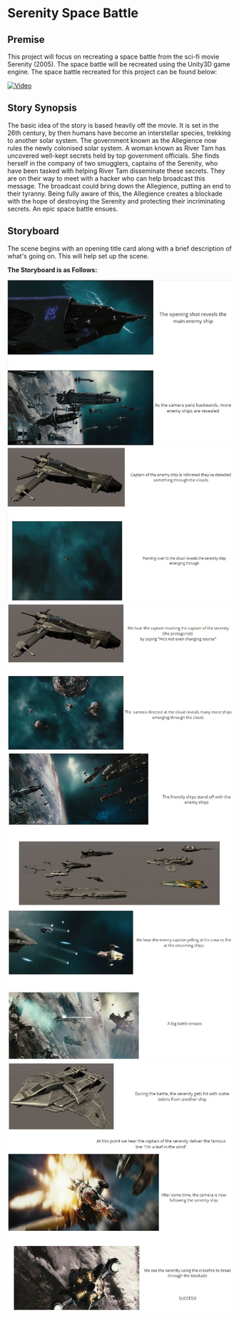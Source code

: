 # Serenity Space Battle

## Premise
This project will focus on recreating a space battle from the sci-fi movie Serenity (2005). The space battle will be recreated using the Unity3D game engine. The space battle recreated for this project can be found below:

[![Video](https://img.youtube.com/vi/X_VSJfHiNPA/0.jpg)](https://www.youtube.com/watch?v=X_VSJfHiNPA) 

## Story Synopsis
The basic idea of the story is based heavily off the movie. It is set in the 26th century, by then humans have become an interstellar species, trekking to another solar system. The government known as the Allegience now rules the newly colonised solar system. A woman known as River Tam has uncovered well-kept secrets held by top government officials. She finds herself in the company of two smugglers, captains of the Serenity, who have been tasked with helping River Tam disseminate these secrets. They are on their way to meet with a hacker who can help broadcast this message. The broadcast could bring down the Allegience, putting an end to their tyranny. Being fully aware of this, the Allegience creates a blockade with the hope of destroying the Serenity and protecting their incriminating secrets. An epic space battle ensues.

## Storyboard
The scene begins with an opening title card along with a brief description of what's going on. This will help set up the scene.

**The Storyboard is as Follows:**

![Storyboard 1](https://github.com/CMorar143/Serenity-Space-Battle/blob/master/StoryBoard/Final/1.JPG)
![Storyboard 2](https://github.com/CMorar143/Serenity-Space-Battle/blob/master/StoryBoard/Final/2.JPG)
![Storyboard 3](https://github.com/CMorar143/Serenity-Space-Battle/blob/master/StoryBoard/Final/3.JPG)
![Storyboard 4](https://github.com/CMorar143/Serenity-Space-Battle/blob/master/StoryBoard/Final/4.JPG)
![Storyboard 5](https://github.com/CMorar143/Serenity-Space-Battle/blob/master/StoryBoard/Final/5.JPG)
![Storyboard 6](https://github.com/CMorar143/Serenity-Space-Battle/blob/master/StoryBoard/Final/6.JPG)
![Storyboard 7](https://github.com/CMorar143/Serenity-Space-Battle/blob/master/StoryBoard/Final/7.JPG)



